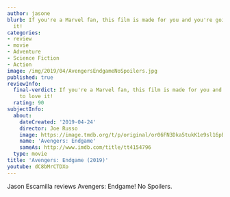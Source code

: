 ```yaml
---
author: jasone
blurb: If you're a Marvel fan, this film is made for you and you're going to love
  it!
categories:
- review
- movie
- Adventure
- Science Fiction
- Action
image: /img/2019/04/AvengersEndgameNoSpoilers.jpg
published: true
reviewInfo:
  final-verdict: If you're a Marvel fan, this film is made for you and you're going
    to love it!
  rating: 90
subjectInfo:
  about:
    dateCreated: '2019-04-24'
    director: Joe Russo
    image: https://image.tmdb.org/t/p/original/or06FN3Dka5tukK1e9sl16pB3iy.jpg
    name: 'Avengers: Endgame'
    sameAs: http://www.imdb.com/title/tt4154796
  type: movie
title: 'Avengers: Endgame (2019)'
youtube: dC8bMrCTDXo
---
```


Jason Escamilla reviews Avengers: Endgame! No Spoilers.
